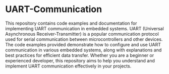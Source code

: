 # UART-Communication
This repository contains code examples and documentation for implementing UART communication in embedded systems. UART (Universal Asynchronous Receiver-Transmitter) is a popular communication protocol used for serial communication between microcontrollers and other devices. The code examples provided demonstrate how to configure and use UART communication in various embedded systems, along with explanations and best practices for efficient data transfer. Whether you are a beginner or experienced developer, this repository aims to help you understand and implement UART communication effectively in your projects.

